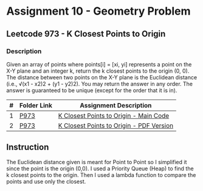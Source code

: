 # Assignment 10 - Geometry Problem
## Leetcode 973 - K Closest Points to Origin

### Description
Given an array of points where points[i] = [xi, yi] represents a point on the X-Y plane and an integer k, return the k closest points to the origin (0, 0).
The distance between two points on the X-Y plane is the Euclidean distance (i.e., √(x1 - x2)2 + (y1 - y2)2).
You may return the answer in any order. The answer is guaranteed to be unique (except for the order that it is in).

|  #  | Folder Link | Assignment Description |
| :-: | -------------- | --------------------------------------------------------- |
|  1  | [P973](./P973) | [K Closest Points to Origin - Main Code](./P973/K_Closest_Points.cpp) |
|  2  | [P973](./P973) | [K Closest Points to Origin - PDF Version](./P973/K_Closest_PointsPDF.pdf) |

## Instruction
The Euclidean distance given is meant for Point to Point so I simplified it since the point is the origin (0,0). I used a Priority Queue (Heap) to find the k closest points to the origin. Then I used a lambda function to compare the points and use only the closest.
